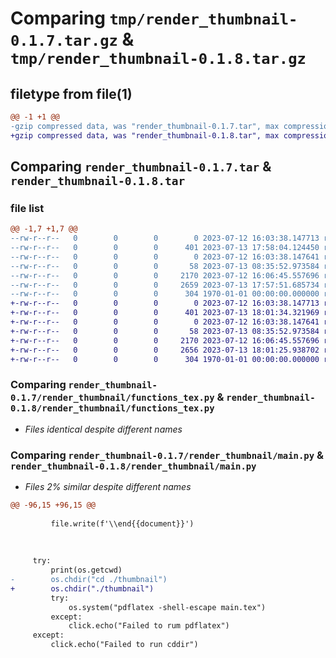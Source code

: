 # Comparing `tmp/render_thumbnail-0.1.7.tar.gz` & `tmp/render_thumbnail-0.1.8.tar.gz`

## filetype from file(1)

```diff
@@ -1 +1 @@
-gzip compressed data, was "render_thumbnail-0.1.7.tar", max compression
+gzip compressed data, was "render_thumbnail-0.1.8.tar", max compression
```

## Comparing `render_thumbnail-0.1.7.tar` & `render_thumbnail-0.1.8.tar`

### file list

```diff
@@ -1,7 +1,7 @@
--rw-r--r--   0        0        0        0 2023-07-12 16:03:38.147713 render_thumbnail-0.1.7/README.md
--rw-r--r--   0        0        0      401 2023-07-13 17:58:04.124450 render_thumbnail-0.1.7/pyproject.toml
--rw-r--r--   0        0        0        0 2023-07-12 16:03:38.147641 render_thumbnail-0.1.7/render_thumbnail/__init__.py
--rw-r--r--   0        0        0       58 2023-07-13 08:35:52.973584 render_thumbnail-0.1.7/render_thumbnail/__main__.py
--rw-r--r--   0        0        0     2170 2023-07-12 16:06:45.557696 render_thumbnail-0.1.7/render_thumbnail/functions_tex.py
--rw-r--r--   0        0        0     2659 2023-07-13 17:57:51.685734 render_thumbnail-0.1.7/render_thumbnail/main.py
--rw-r--r--   0        0        0      304 1970-01-01 00:00:00.000000 render_thumbnail-0.1.7/PKG-INFO
+-rw-r--r--   0        0        0        0 2023-07-12 16:03:38.147713 render_thumbnail-0.1.8/README.md
+-rw-r--r--   0        0        0      401 2023-07-13 18:01:34.321969 render_thumbnail-0.1.8/pyproject.toml
+-rw-r--r--   0        0        0        0 2023-07-12 16:03:38.147641 render_thumbnail-0.1.8/render_thumbnail/__init__.py
+-rw-r--r--   0        0        0       58 2023-07-13 08:35:52.973584 render_thumbnail-0.1.8/render_thumbnail/__main__.py
+-rw-r--r--   0        0        0     2170 2023-07-12 16:06:45.557696 render_thumbnail-0.1.8/render_thumbnail/functions_tex.py
+-rw-r--r--   0        0        0     2656 2023-07-13 18:01:25.938702 render_thumbnail-0.1.8/render_thumbnail/main.py
+-rw-r--r--   0        0        0      304 1970-01-01 00:00:00.000000 render_thumbnail-0.1.8/PKG-INFO
```

### Comparing `render_thumbnail-0.1.7/render_thumbnail/functions_tex.py` & `render_thumbnail-0.1.8/render_thumbnail/functions_tex.py`

 * *Files identical despite different names*

### Comparing `render_thumbnail-0.1.7/render_thumbnail/main.py` & `render_thumbnail-0.1.8/render_thumbnail/main.py`

 * *Files 2% similar despite different names*

```diff
@@ -96,15 +96,15 @@
 
         file.write(f'\\end{{document}}')
 
 
 
     try:
         print(os.getcwd)
-        os.chdir("cd ./thumbnail")
+        os.chdir("./thumbnail")
         try:
             os.system("pdflatex -shell-escape main.tex")
         except:
             click.echo("Failed to rum pdflatex")
     except:
         click.echo("Failed to run cddir")
```

